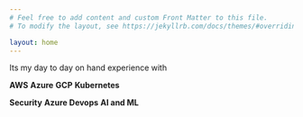```yaml
---
# Feel free to add content and custom Front Matter to this file.
# To modify the layout, see https://jekyllrb.com/docs/themes/#overriding-theme-defaults

layout: home
---
```

Its my day to day on hand experience with

 **AWS**                    **Azure**                       **GCP**                      **Kubernetes**   

 **Security**               **Azure Devops**                **AI and ML**
 
